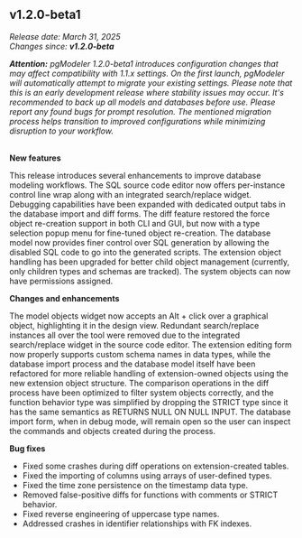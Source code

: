 v1.2.0-beta1
------
<em>Release date: March 31, 2025</em><br/>
<em>Changes since: <strong>v1.2.0-beta</strong></em><br/>

<em><strong>Attention:</strong> pgModeler 1.2.0-beta1 introduces configuration changes that may affect compatibility with 1.1.x settings. On the first launch, pgModeler will automatically attempt to migrate your existing settings. Please note that this is an early development release where stability issues may occur. It's recommended to back up all models and databases before use. Please report any found bugs for prompt resolution. The mentioned migration process helps transition to improved configurations while minimizing disruption to your workflow.</em><br/><br/>

**New features** <br/>

This release introduces several enhancements to improve database modeling workflows. The SQL source code editor now offers per-instance control line wrap along with an integrated search/replace widget. Debugging capabilities have been expanded with dedicated output tabs in the database import and diff forms. The diff feature restored the force object re-creation support in both CLI and GUI, but now with a type selection popup menu for fine-tuned object re-creation. The database model now provides finer control over SQL generation by allowing the disabled SQL code to go into the generated scripts. The extension object handling has been upgraded for better child object management (currently, only children types and schemas are tracked). The system objects can now have permissions assigned. <br/>

**Changes and enhancements** <br/>

The model objects widget now accepts an Alt + click over a graphical object, highlighting it in the design view. Redundant search/replace instances all over the tool were removed due to the integrated search/replace widget in the source code editor. The extension editing form now properly supports custom schema names in data types, while the database import process and the database model itself have been refactored for more reliable handling of extension-owned objects using the new extension object structure. The comparison operations in the diff process have been optimized to filter system objects correctly, and the function behavior type was simplified by dropping the STRICT type since it has the same semantics as RETURNS NULL ON NULL INPUT. The database import form, when in debug mode, will remain open so the user can inspect the commands and objects created during the process. <br/>

**Bug fixes** <br/>

* Fixed some crashes during diff operations on extension-created tables.
* Fixed the importing of columns using arrays of user-defined types.
* Fixed the time zone persistence on the timestamp data type.
* Removed false-positive diffs for functions with comments or STRICT behavior.
* Fixed reverse engineering of uppercase type names.
* Addressed crashes in identifier relationships with FK indexes.
